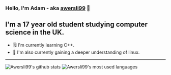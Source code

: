 ### Hello, I'm Adam - aka [awersli99](https://aworsley.me) 👋

## I'm a 17 year old student studying computer science in the UK.
- 🗒️ I'm currently learning C++.
- 🐧 I'm also currently gaining a deeper understanding of linux.

---

![Awersli99's github stats](https://github-readme-stats.vercel.app/api?username=awersli99&count_private=true)
![Awersli99's most used languages](https://github-readme-stats.vercel.app/api/top-langs/?username=awersli99&&hide_langs_below=1&layout=compact)


